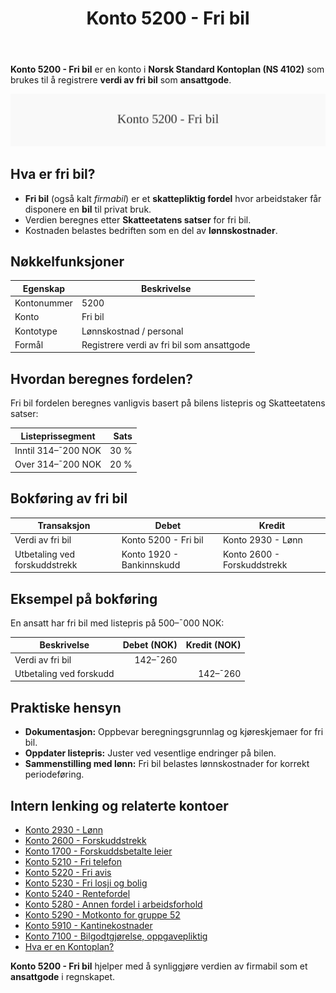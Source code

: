 ﻿---
title: "Konto 5200 - Fri bil"
seoTitle: "Konto 5200 | Fri bil | Ansattgode"
description: "Konto 5200 brukes til å føre verdien av fri bil som ansattgode. Les om beregning etter Skatteetatens satser, bokføring og relaterte lønnskontoer."
summary: "Slik bokfører du konto 5200 for fri bil som ansattgode med satser og eksempler."
---

**Konto 5200 - Fri bil** er en konto i **Norsk Standard Kontoplan (NS 4102)** som brukes til å registrere **verdi av fri bil** som **ansattgode**.

![Illustrasjon av konto 5200 Fri bil](5200-fri-bil-image.svg)

## Hva er fri bil?

* **Fri bil** (også kalt *firmabil*) er et **skattepliktig fordel** hvor arbeidstaker får disponere en **bil** til privat bruk.
* Verdien beregnes etter **Skatteetatens satser** for fri bil.
* Kostnaden belastes bedriften som en del av **lønnskostnader**.

## Nøkkelfunksjoner

| Egenskap      | Beskrivelse                                              |
|---------------|----------------------------------------------------------|
| Kontonummer   | 5200                                                     |
| Konto         | Fri bil                                                  |
| Kontotype     | Lønnskostnad / personal                                  |
| Formål        | Registrere verdi av fri bil som ansattgode               |

## Hvordan beregnes fordelen?

Fri bil fordelen beregnes vanligvis basert på bilens listepris og Skatteetatens satser:

| Listeprissegment           | Sats   |
|-----------------------------|-------:|
| Inntil 314–¯200 NOK          | 30 %   |
| Over 314–¯200 NOK            | 20 %   |

## Bokføring av fri bil

| Transaksjon                              | Debet                         | Kredit                              |
|------------------------------------------|-------------------------------|-------------------------------------|
| Verdi av fri bil                         | Konto 5200 - Fri bil          | Konto 2930 - Lønn                   |
| Utbetaling ved forskuddstrekk            | Konto 1920 - Bankinnskudd     | Konto 2600 - Forskuddstrekk         |

## Eksempel på bokføring

En ansatt har fri bil med listepris på 500–¯000 NOK:

| Beskrivelse              | Debet (NOK) | Kredit (NOK) |
|--------------------------|-----------:|-------------:|
| Verdi av fri bil         |     142–¯260 |              |
| Utbetaling ved forskudd  |             |      142–¯260 |

## Praktiske hensyn

* **Dokumentasjon:** Oppbevar beregningsgrunnlag og kjøreskjemaer for fri bil.
* **Oppdater listepris:** Juster ved vesentlige endringer på bilen.
* **Sammenstilling med lønn:** Fri bil belastes lønnskostnader for korrekt periodeføring.

## Intern lenking og relaterte kontoer

* [Konto 2930 - Lønn](/blogs/kontoplan/2930-lonn "Konto 2930 - Lønn")
* [Konto 2600 - Forskuddstrekk](/blogs/kontoplan/2600-forskuddstrekk "Konto 2600 - Forskuddstrekk")
* [Konto 1700 - Forskuddsbetalte leier](/blogs/kontoplan/1700-forskuddsbetalte-leier "Konto 1700 - Forskuddsbetalte leier")
* [Konto 5210 - Fri telefon](/blogs/kontoplan/5210-fri-telefon "Konto 5210 - Fri telefon: Regnskapsføring av fri telefon som ansattgode i Norsk kontoplan")
* [Konto 5220 - Fri avis](/blogs/kontoplan/5220-fri-avis "Konto 5220 - Fri avis: Regnskapsføring av fri avis som ansattgode i Norsk kontoplan")
* [Konto 5230 - Fri losji og bolig](/blogs/kontoplan/5230-fri-losji-og-bolig "Konto 5230 - Fri losji og bolig: Regnskapsføring av fri losji og bolig som ansattgode i Norsk kontoplan")
* [Konto 5240 - Rentefordel](/blogs/kontoplan/5240-rentefordel "Konto 5240 - Rentefordel: Regnskapsføring av rentefordel som ansattgode i Norsk kontoplan")
* [Konto 5280 - Annen fordel i arbeidsforhold](/blogs/kontoplan/5280-annen-fordel-i-arbeidsforhold "Konto 5280 - Annen fordel i arbeidsforhold: Regnskapsføring av øvrige ansattfordeler i Norsk kontoplan")
* [Konto 5290 - Motkonto for gruppe 52](/blogs/kontoplan/5290-motkonto-for-gruppe-52 "Konto 5290 - Motkonto for gruppe 52: Regnskapsføring av motkonto for gruppe 52 ansattgoder i Norsk kontoplan")
* [Konto 5910 - Kantinekostnader](/blogs/kontoplan/5910-kantinekostnader "Konto 5910 - Kantinekostnader")
* [Konto 7100 - Bilgodtgjørelse, oppgavepliktig](/blogs/kontoplan/7100-bilgodtgjorelse-oppgavepliktig "Konto 7100 - Bilgodtgjørelse, oppgavepliktig: Regnskapsføring av bilgodtgjørelse som oppgavepliktig fordel i Norsk kontoplan")
* [Hva er en Kontoplan?](/blogs/regnskap/hva-er-kontoplan "Hva er en Kontoplan? Komplett Guide til Kontoplaner i Norsk Regnskap")

**Konto 5200 - Fri bil** hjelper med å synliggjøre verdien av firmabil som et **ansattgode** i regnskapet.






